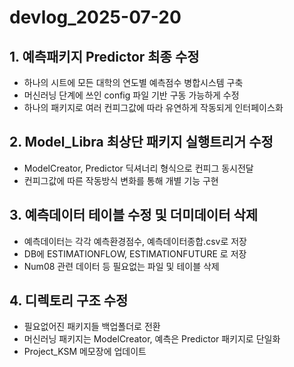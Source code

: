 
# devlog_2025-07-20

## 1. 예측패키지 Predictor 최종 수정

- 하나의 시트에 모든 대학의 연도별 예측점수 병합시스템 구축
- 머신러닝 단계에 쓰인 config 파일 기반 구동 가능하게 수정
- 하나의 패키지로 여러 컨피그값에 따라 유연하게 작동되게 인터페이스화

## 2. Model_Libra 최상단 패키지 실행트리거 수정

- ModelCreator, Predictor 딕셔너리 형식으로 컨피그 동시전달
- 컨피그값에 따른 작동방식 변화를 통해 개별 기능 구현

## 3. 예측데이터 테이블 수정 및 더미데이터 삭제

- 예측데이터는 각각 예측환경점수, 예측데이터종합.csv로 저장
- DB에 ESTIMATIONFLOW, ESTIMATIONFUTURE 로 저장
- Num08 관련 데이터 등 필요없는 파일 및 테이블 삭제

## 4. 디렉토리 구조 수정

- 필요없어진 패키지들 백업폴더로 전환
- 머신러닝 패키지는 ModelCreator, 예측은 Predictor 패키지로 단일화
- Project_KSM 메모장에 업데이트